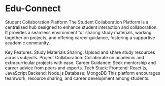 # Edu-Connect

Student Collaboration Platform
The Student Collaboration Platform is a centralized hub designed to enhance student interaction and collaboration. It provides a seamless environment for sharing study materials, working together on projects, and offering career guidance, fostering a supportive academic community.

Key Features:
Study Materials Sharing: Upload and share study resources across subjects.
Project Collaboration: Collaborate on academic and extracurricular projects with ease.
Career Guidance: Seek mentorship and career advice from peers and experts.
Tech Stack:
Frontend: React.js, JavaScript
Backend: Node.js
Database: MongoDB
This platform encourages teamwork, resource sharing, and career development among students.
